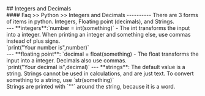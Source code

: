 <br>
<br>
## Integers and Decimals
<br>
#### Faq >> Python >> Integers and Decimals
----------
There are 3 forms of items in python. Integers, Floating point
(decimals), and Strings. 
<br>
---
**integers**:`number = int(something)` - The int transforms the
input into a integer. When printing an integer and something else, use
commas instead of plus signs.
<br>
`print("Your number is",number)`
<br>
---
**floating point**:  `decimal = float(something) - The float
transforms the input into a integer. Decimals also use commas.
<br>
`print("Your decimal is",decimal)`
---
**strings**: The default value is a string. Strings cannot be used in
calculations, and are just text. To convert something to a string, use 
`str(something)`
<br>
Strings are printed with `""` around the string, because it is a word.

